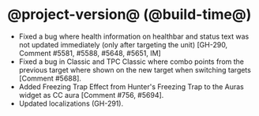 # @project-version@ (@build-time@)

* Fixed a bug where health information on healthbar and status text was not updated immediately (only after targeting the unit) [GH-290, Comment #5581, #5588, #5648, #5651, IM]
* Fixed a bug in  Classic and TPC Classic where combo points from the previous target where shown on the new target when switching targets [Comment #5688].
* Added Freezing Trap Effect from Hunter's Freezing Trap to the Auras widget as CC aura [Comment #756, #5694].
* Updated localizations (GH-291).
